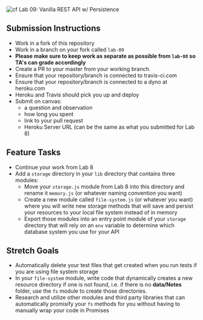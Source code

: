 ![cf](https://i.imgur.com/7v5ASc8.png) Lab 09: Vanilla REST API w/ Persistence

## Submission Instructions
* Work in a fork of this repository
* Work in a branch on your fork called `lab-09`
* **Please make sure to keep work as separate as possible from `lab-08` so TA's can grade accordingly** 
* Create a PR to your master from your working branch.
* Ensure that your repository/branch is connected to travis-ci.com
* Ensure that your repository/branch is connected to a dyno at heroku.com
* Heroku and Travis should pick you up and deploy
* Submit on canvas:
  * a question and observation
  * how long you spent
  * link to your pull request
  * Heroku Server URL (can be the same as what you submitted for Lab 8)
  
## Feature Tasks
* Continue your work from Lab 8
* Add a `storage` directory in your `lib` directory that contains three modules:
    * Move your `storage.js` module from Lab 8 into this directory and rename it `memory.js` (or whatever naming convention you want)
    * Create a new module called `file-system.js` (or whatever you want) where you will write new storage methods that will save and persist your resources to your local file system instead of in memory
    * Export those modules into an entry point module of your `storage` directory that will rely on an `env` variable to determine which database system you use for your API

## Stretch Goals
* Automatically delete your test files that get created when you run tests if you are using file system storage
* In your `file-system` module, write code that dynamically creates a new resource directory if one is not found, i.e. if there is no **data/Notes** folder, use the `fs` module to create those directories.
* Research and utilize other modules and third party libraries that can automatically promisify your `fs` methods for you without having to manually wrap your code in Promises






